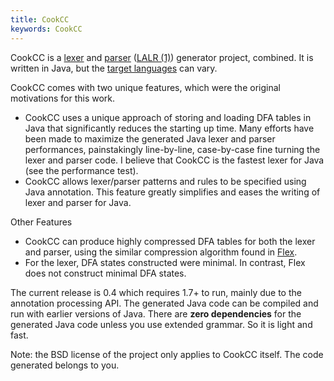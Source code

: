 ```yaml
---
title: CookCC
keywords: CookCC
---
```

CookCC is a [lexer](http://en.wikipedia.org/wiki/Lexical_analysis) and [parser](http://en.wikipedia.org/wiki/Parsing) ([LALR (1)](http://en.wikipedia.org/wiki/LALR_parser)) generator project, combined.  It is written in Java, but the [target languages](Target-Languages.html) can vary.

CookCC comes with two unique features, which were the original motivations for this work.

* CookCC uses a unique approach of storing and loading DFA tables in Java that significantly reduces the starting up time. Many efforts have been made to maximize the generated Java lexer and parser performances, painstakingly line-by-line, case-by-case fine turning the lexer and parser code. I believe that CookCC is the fastest lexer for Java (see the performance test).
* CookCC allows lexer/parser patterns and rules to be specified using Java annotation. This feature greatly simplifies and eases the writing of lexer and parser for Java.

Other Features

* CookCC can produce highly compressed DFA tables for both the lexer and parser, using the similar compression algorithm found in [Flex](http://flex.sourceforge.net/).
* For the lexer, DFA states constructed were minimal. In contrast, Flex does not construct minimal DFA states.

The current release is 0.4 which requires 1.7+ to run, mainly due to the annotation processing API.  The generated Java code can be compiled and run with earlier versions of Java. There are **zero dependencies** for the generated Java code unless you use extended grammar. So it is light and fast.

Note: the BSD license of the project only applies to CookCC itself. The code generated belongs to you.
